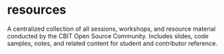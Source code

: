 # resources
A centralized collection of all sessions, workshops, and resource material conducted by the CBIT Open Source Community. Includes slides, code samples, notes, and related content for student and contributor reference.

